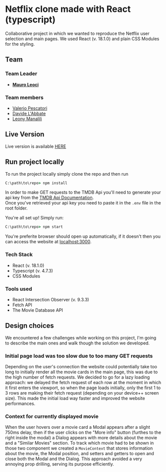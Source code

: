 # Netflix clone made with React (typescript)

Collaborative project in which we wanted to reproduce the Netflix user selection and main pages.
We used React (v. 18.1.0) and plain CSS Modules for the styling.

## Team

### Team Leader

- **[Mauro Leoci](cibe)**

### Team members

- [Valerio Pescatori](vale)
- [Davide L'Abbate](god-davide)
- [Leony Manalili](leony)

## Live Version

Live version is available [HERE](godflex-live)

## Run project locally

To run the project locally simply clone the repo and then run

```bat
C:\path\to\repo> npm install
```

In order to make GET requests to the TMDB Api you'll need to generate your api key from the [TMDB Api Documentation](tmdb-api).<br>
Once you've retrieved your api key you need to paste it in the `.env` file in the root folder.

You're all set up! Simply run:

```bat
C:\path\to\repo> npm start
```

You're preferite browser should open up automatically, if it doesn't then you can access the website at [localhost:3000](http://localhost:3000).

### Tech Stack

- React (v. 18.1.0)
- Typescript (v. 4.7.3)
- CSS Modules

### Tools used

- React Intersection Observer (v. 9.3.3)
- Fetch API
- The Movie Database API

## Design choices

We encountered a few challenges while working on this project, I'm going to describe the main ones and walk though the solution we developed.

### Initial page load was too slow due to too many GET requests

Depending on the user's connection the website could potentially take too long to initially render all the movie cards in the main page, this was due to the high number of fetch requests.
We decided to go for a lazy loading approach: we delayed the fetch request of each row at the moment in which it first enters the viewport, so when the page loads initially, only the first 1 to 3 rows are making their fetch request (depending on your device++ screen size). This made the initial load way faster and improved the website performances.

### Context for currently displayed movie

When the user hovers over a movie card a Modal appears after a slight 750ms delay, then if the user clicks on the "More info" button (furthes to the right inside the modal) a Dialog appears with more details about the movie and a "Similar Movies" section.
To track which movie had to be shown in those two component we created a `MovieContext` that stores information about the movie, the Modal position, and setters and getters to open and close both the Modal and the Dialog.
This approach avoided a very annoying prop drilling, serving its purpose efficiently.

[//]: # "Reference links for the body"
[godflex-live]: https://godflex.pages.dev/
[cibe]: https://github.com/xcibe95x/
[god-davide]: https://github.com/DavideLAbbate/
[leony]: https://github.com/LeonyMalasanManalili/
[tmdb-api]: https://www.themoviedb.org/documentation/api/

